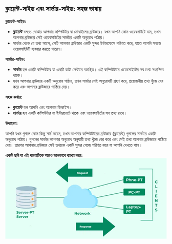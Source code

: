 ## ক্লায়েন্ট-সাইড এবং সার্ভার-সাইড: সহজ ভাষায়

**ক্লায়েন্ট-সাইড:**

-   **ক্লায়েন্ট** বলতে বোঝায় আপনার কম্পিউটার বা মোবাইলের ব্রাউজার। যখন আপনি কোন ওয়েবসাইটে যান, তখন আপনার ব্রাউজার সেই ওয়েবসাইটের সার্ভারে একটি অনুরোধ পাঠায়।
-   সার্ভার থেকে যে তথ্য আসে, সেটি আপনার ব্রাউজার একটি সুন্দর ইন্টারফেসে পরিণত করে, যাতে আপনি সহজে ওয়েবসাইটটি ব্যবহার করতে পারেন।

**সার্ভার-সাইড:**

-   **সার্ভার** হল একটি কম্পিউটার যা একটি ডাটা সেন্টারে অবস্থিত। এই কম্পিউটারে ওয়েবসাইটের সব তথ্য সংরক্ষিত থাকে।
-   যখন আপনার ব্রাউজার একটি অনুরোধ পাঠায়, তখন সার্ভার সেই অনুরোধটি গ্রহণ করে, প্রয়োজনীয় তথ্য খুঁজে বের করে এবং আপনার ব্রাউজারে পাঠিয়ে দেয়।

**সহজ কথায়:**

-   **ক্লায়েন্ট** হল আপনি এবং আপনার ডিভাইস।
-   **সার্ভার** হল একটি কম্পিউটার যা ইন্টারনেটে থাকে এবং ওয়েবসাইটের সব তথ্য রাখে।

**উদাহরণ:**

আপনি যখন গুগলে কোন কিছু সার্চ করেন, তখন আপনার কম্পিউটারের ব্রাউজার (ক্লায়েন্ট) গুগলের সার্ভারে একটি অনুরোধ পাঠায়। গুগলের সার্ভার আপনার অনুরোধ অনুযায়ী তথ্য খুঁজে বের করে এবং সেই তথ্য আপনার ব্রাউজারে পাঠিয়ে দেয়। তারপর আপনার ব্রাউজার সেই তথ্যকে একটি সুন্দর পেজে পরিণত করে যা আপনি দেখতে পান।

**একটি ছবি যা এই ধারণাটিকে আরও ভালভাবে ব্যাখ্যা করে:**
![alt text](image-1.png)
